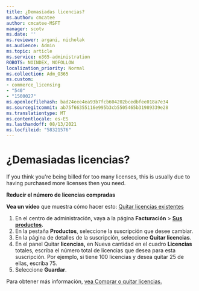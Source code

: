 ```yaml
---
title: ¿Demasiadas licencias?
ms.author: cmcatee
author: cmcatee-MSFT
manager: scotv
ms.date: ''
ms.reviewer: argani, nicholak
ms.audience: Admin
ms.topic: article
ms.service: o365-administration
ROBOTS: NOINDEX, NOFOLLOW
localization_priority: Normal
ms.collection: Adm_O365
ms.custom:
- commerce_licensing
- "540"
- "1500027"
ms.openlocfilehash: bad24eee4ea93b7fcb604202bcedbfee018a7e34
ms.sourcegitcommit: ab75f66355116e995b3cb5505465b31989339e28
ms.translationtype: MT
ms.contentlocale: es-ES
ms.lasthandoff: 08/13/2021
ms.locfileid: "58321576"
---
```

# <a name="too-many-licenses"></a>¿Demasiadas licencias?

If you think you're being billed for too many licenses, this is usually due to having purchased more licenses then you need.
  
**Reducir el número de licencias compradas**

**Vea un vídeo** que muestra cómo hacer esto: [Quitar licencias existentes](https://go.microsoft.com/fwlink/p/?linkid=2154938)
  
1. En el centro de administración, vaya a la página **Facturación** \> **[Sus productos](https://go.microsoft.com/fwlink/p/?linkid=842054)**.
2. En la pestaña **Productos**, seleccione la suscripción que desee cambiar.
3. En la página de detalles de la suscripción, seleccione **Quitar licencias**.
4. En el panel Quitar  **licencias,** en Nueva cantidad en el cuadro **Licencias** totales, escriba el número total de licencias que desea para esta suscripción. Por ejemplo, si tiene 100 licencias y desea quitar 25 de ellas, escriba 75.
5. Seleccione **Guardar**.

Para obtener más información, [vea Comprar o quitar licencias.](https://docs.microsoft.com/microsoft-365/commerce/licenses/buy-licenses)